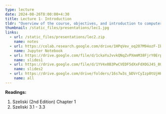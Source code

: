 ```yaml
---
type: lecture
date: 2024-08-26T8:00:00+4:30
title: Lecture 1- Introduction
tldr: "Overview of the course, objectives, and introduction to computer vision."
thumbnail: /static_files/presentations/lec1.jpg
links:
  - url: /static_files/presentations/lec2.zip
    name: notes
  - url: https://colab.research.google.com/drive/1HPqVev_oq207M94ozF-IbKXmnUNnzKXF?usp=sharing
    name: Jupyter Notebook
  - url: https://drive.google.com/file/d/1ckaYuJvvkQNqZvPXmmM38FjrY0ErppNQ/view?usp=drive_link
    name: slides1
  - url: https://drive.google.com/file/d/1YV4x0B3PwCVEDF5dXxFdXOGJ4S_8OGyX/view?usp=drive_link
    name: slides2
  - url: https://drive.google.com/drive/folders/16s7w3s_bDVrCyIzp0tUjHHcDIg_wGGBM?usp=drive_link
    name: all
---
```


**Readings:**
1. Szeliski (2nd Edition) Chapter 1
2. 	Szeliski 3.1 - 3.3